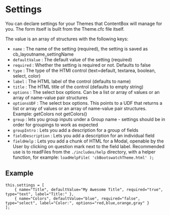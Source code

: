 # Settings

You can declare settings for your Themes that ContentBox will manage for you. The form itself is built from the Theme.cfc file itself.

The value is an array of structures with the following keys:

- `name` : The name of the setting (required), the setting is saved as cb_layoutname_settingName
- `defaultValue` : The default value of the setting (required)
- `required` : Whether the setting is required or not. Defaults to false
- `type` : The type of the HTMl control (text=default, textarea, boolean, select, color)
- `label` : The HTML label of the control (defaults to name)
- `title` : The HTML title of the control (defaults to empty string)
- `options` : The select box options. Can be a list or array of values or an array of name-value pair structures
- `optionsUDF` : The select box options. This points to a UDF that returns a list or array of values or an array of name-value pair structures. Example: getColors not getColors()
- `group` : lets you group inputs under a Group name - settings should be in order for groupings to work as expected
- `groupIntro` : Lets you add a description for a group of fields
- `fieldDescription` : Lets you add a description for an individual field
- `fieldHelp` : Lets you add a chunk of HTML for a Modal, openable by the User by clicking on question mark next to the field label. Recommended use is to readFiles from the `./includes/help` directory, with a helper function, for example: `loadHelpFile( 'cbBootswatchTheme.html' );`

## Example

```
this.settings = [
	{ name="Title", defaultValue="My Awesome Title", required="true", type="text", label="Title:" },
	{ name="Colors", defaultValue="blue", required="false", type="select", label="Color:", options="red,blue,orange,gray" }
];
```